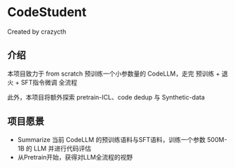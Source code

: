 # CodeStudent

Created by crazycth

## 介绍

本项目致力于 from scratch 预训练一个小参数量的 CodeLLM，走完 预训练 + 退火 + SFT指令微调 全流程

此外，本项目将额外探索 pretrain-ICL、code dedup 与 Synthetic-data

## 项目愿景

* Summarize 当前 CodeLLM 的预训练语料与SFT语料，训练一个参数 500M-1B 的 LLM 并进行代码评估
* 从Pretrain开始，获得对LLM全流程的视野
